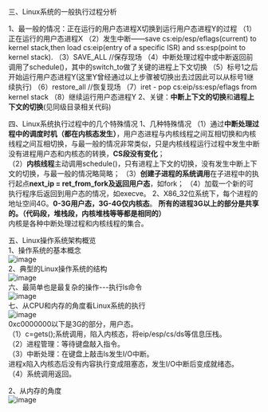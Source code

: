 三、Linux系统的一般执行过程分析

1、最一般的情况：正在运行的用户态进程X切换到运行用户态进程Y的过程
（1）正在运行的用户态进程X
（2）发生中断——save cs:eip/esp/eflags(current) to kernel stack,then load cs:eip(entry of a specific ISR) and ss:esp(point to kernel stack).
（3）SAVE_ALL //保存现场
（4）中断处理过程中或中断返回前调用了schedule()，其中的switch_to做了关键的进程上下文切换
（5）标号1之后开始运行用户态进程Y(这里Y曾经通过以上步骤被切换出去过因此可以从标号1继续执行)
（6）restore_all //恢复现场
（7）iret - pop cs:eip/ss:esp/eflags from kernel stack
（8）继续运行用户态进程Y
2、关键：**中断上下文的切换**和**进程上下文的切换**(见同级目录相关代码)  

四、Linux系统执行过程中的几个特殊情况
1、几种特殊情况
（1）通过**中断处理过程中的调度时机（都在内核态发生）**，用户态进程与内核线程之间互相切换和内核线程之间互相切换，与最一般的情况非常类似，只是内核线程运行过程中发生中断没有进程用户态和内核态的转换，**CS段没有变化**；  
（2）**内核线程**主动调用schedule()，只有进程上下文的切换，没有发生中断上下文的切换，与最一般的情况略简略；
（3）**创建子进程的系统调用**在子进程中的执行起点**next_ip = ret_from_fork及返回用户态**，如fork；
（4）加载一个新的可执行程序后返回到用户态的情况，如execve。
2、X86_32位系统下，每个进程的地址空间4G。**0-3G用户态，3G-4G仅内核态**。
**所有的进程3G以上的部分是共享的。（代码段，堆栈段，内核堆栈等等都是相同的）**  
内核是各种中断处理过程和内核线程的集合。

五、Linux操作系统架构概览  
1、操作系统的基本概念  
![image](https://user-images.githubusercontent.com/20179983/131236413-bfe43892-02b9-41c0-b38a-ff0f4fcec251.png)  
2、典型的Linux操作系统的结构  
![image](https://user-images.githubusercontent.com/20179983/131236422-e3b43242-a412-4e10-b80d-82bfab669196.png)  
六、最简单也是最复杂的操作---执行ls命令  
![image](https://user-images.githubusercontent.com/20179983/131236430-61fca423-674a-43ab-86af-21a91f6b94ac.png)  
七、从CPU和内存的角度看Linux系统的执行    
![image](https://user-images.githubusercontent.com/20179983/131236434-3c6e957c-cd11-4d1f-a6d7-39d25154287e.png)  
0xc0000000以下是3G的部分，用户态。  
（1）c=gets();系统调用，陷入内核态，将eip/esp/cs/ds等信息压栈。  
（2）进程管理：等待键盘敲入指令。  
（3）中断处理：在键盘上敲击ls发生I/O中断。  
进程x陷入内核态后没有内容执行变成阻塞态，发生I/O中断后变成就绪态。  
（4）系统调用返回。    

2、从内存的角度  
![image](https://user-images.githubusercontent.com/20179983/131236445-d5e49a35-a3c8-46d4-80af-cb0988c686b2.png)


